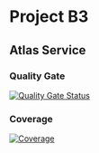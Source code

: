 # Project B3
## Atlas Service

### Quality Gate
[![Quality Gate Status](https://sonarqube.cs.ui.ac.id/api/project_badges/measure?project=ppl-genap-2023-c07_backend-survei-tracer-study_AYbLKEq6oHIBEBqG9P8E&metric=alert_status)](https://sonarqube.cs.ui.ac.id/dashboard?id=ppl-genap-2023-c07_backend-survei-tracer-study_AYbLKEq6oHIBEBqG9P8E)

### Coverage
[![Coverage](https://sonarqube.cs.ui.ac.id/api/project_badges/measure?project=ppl-genap-2023-c07_backend-survei-tracer-study_AYbLKEq6oHIBEBqG9P8E&metric=coverage)](https://sonarqube.cs.ui.ac.id/dashboard?id=ppl-genap-2023-c07_backend-survei-tracer-study_AYbLKEq6oHIBEBqG9P8E)
